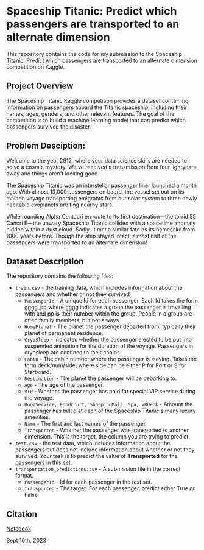 # Spaceship Titanic: Predict which passengers are transported to an alternate dimension
This repository contains the code for my submission to the Spaceship Titanic: Predict which passengers are transported to an alternate dimension competition on Kaggle.

## Project Overview

The Spaceship Titanic Kaggle competition provides a dataset containing information on passengers aboard the Titanic spaceship, including their names, ages, genders, and other relevant features. The goal of the competition is to build a machine learning model that can predict which passengers survived the disaster.

## Problem Desciption:

Welcome to the year 2912, where your data science skills are needed to solve a cosmic mystery. We've received a transmission from four lightyears away and things aren't looking good.

The Spaceship Titanic was an interstellar passenger liner launched a month ago. With almost 13,000 passengers on board, the vessel set out on its maiden voyage transporting emigrants from our solar system to three newly habitable exoplanets orbiting nearby stars.

While rounding Alpha Centauri en route to its first destination—the torrid 55 Cancri E—the unwary Spaceship Titanic collided with a spacetime anomaly hidden within a dust cloud. Sadly, it met a similar fate as its namesake from 1000 years before. Though the ship stayed intact, almost half of the passengers were transported to an alternate dimension!

## Dataset Description

The repository contains the following files:

- `train.csv` - the training data, which includes information about the passengers and whether or not they survived
    - `PassengerId` - A unique Id for each passenger. Each Id takes the form gggg_pp where gggg indicates a group the passenger is travelling with and pp is their number within the group. People in a group are often family members, but not always.
    - `HomePlanet` - The planet the passenger departed from, typically their planet of permanent residence.
    - `CryoSleep` - Indicates whether the passenger elected to be put into suspended animation for the duration of the voyage. Passengers in cryosleep are confined to their cabins.
    - `Cabin` - The cabin number where the passenger is staying. Takes the form deck/num/side, where side can be either P for Port or S for Starboard.
    - `Destination` - The planet the passenger will be debarking to.
    - `Age` - The age of the passenger.
    - `VIP` - Whether the passenger has paid for special VIP service during the voyage.
    - `RoomService, FoodCourt, ShoppingMall, Spa, VRDeck` - Amount the passenger has billed at each of the Spaceship Titanic's many luxury amenities.
    -  `Name` - The first and last names of the passenger.
    - `Transported` - Whether the passenger was transported to another dimension. This is the target, the column you are trying to predict.
- `test.csv` - the test data, which includes information about the passengers but does not include information about whether or not they survived. Your task is to predict the value of **Transported** for the passengers in this set.
- `transportation_predictions.csv` - A submission file in the correct format.
    - `PassengerId` - Id for each passenger in the test set.
    - `Transported` - The target. For each passenger, predict either True or False


## Citation

[Notebook](https://www.kaggle.com/code/prasadposture121/spaceship-titanic)


Sept 10th, 2023
